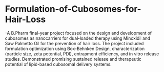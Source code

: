 # Formulation-of-Cubosomes-for-Hair-Loss
-A B.Pharm final-year project focused on the design and development of cubosomes as nanocarriers for dual-loaded therapy using Minoxidil and Saw Palmetto Oil for the prevention of hair loss. The project included formulation optimization using Box-Behnken Design, characterization (particle size, zeta potential, PDI), entrapment efficiency, and in vitro release studies. Demonstrated promising sustained release and therapeutic potential of lipid-based cubosomal delivery systems.
